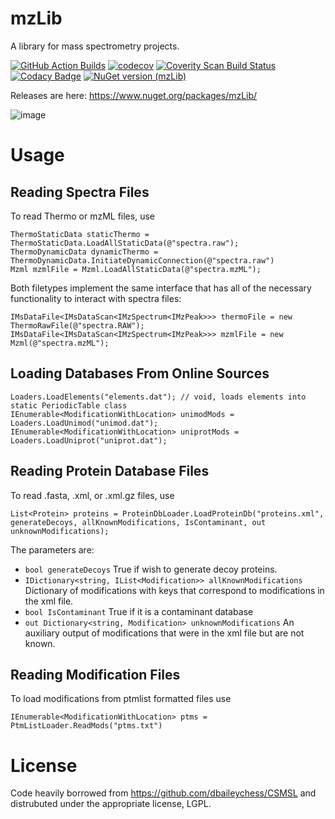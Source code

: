 # mzLib

A library for mass spectrometry projects.

[![GitHub Action Builds](https://github.com/smith-chem-wisc/mzLib/actions/workflows/dotnet.yml/badge.svg)](https://github.com/smith-chem-wisc/mzLib/actions/workflows/dotnet.yml)
[![codecov](https://codecov.io/gh/smith-chem-wisc/mzLib/branch/master/graph/badge.svg)](https://codecov.io/gh/smith-chem-wisc/mzLib)
[![Coverity Scan Build Status](https://scan.coverity.com/projects/10000/badge.svg)](https://scan.coverity.com/projects/mzlib)
[![Codacy Badge](https://api.codacy.com/project/badge/Grade/1047dac2ae8d4d94b104c3cb3ca44926)](https://www.codacy.com/app/solntsev_2/mzLib?utm_source=github.com&amp;utm_medium=referral&amp;utm_content=smith-chem-wisc/mzLib&amp;utm_campaign=Badge_Grade)
[![NuGet version (mzLib)](https://img.shields.io/nuget/v/mzLib.svg?style=flat-square)](https://www.nuget.org/packages/mzLib/)

Releases are here: https://www.nuget.org/packages/mzLib/

![image](https://user-images.githubusercontent.com/16841846/113908189-df7a6e80-979b-11eb-9a2d-571a53e167ac.png)

# Usage
## Reading Spectra Files
To read Thermo or mzML files, use
```
ThermoStaticData staticThermo = ThermoStaticData.LoadAllStaticData(@"spectra.raw");
ThermoDynamicData dynamicThermo = ThermoDynamicData.InitiateDynamicConnection(@"spectra.raw")
Mzml mzmlFile = Mzml.LoadAllStaticData(@"spectra.mzML");
```
Both filetypes implement the same interface that has all of the necessary functionality to interact with spectra files:
```
IMsDataFile<IMsDataScan<IMzSpectrum<IMzPeak>>> thermoFile = new ThermoRawFile(@"spectra.RAW");
IMsDataFile<IMsDataScan<IMzSpectrum<IMzPeak>>> mzmlFile = new Mzml(@"spectra.mzML");
```
## Loading Databases From Online Sources
```
Loaders.LoadElements("elements.dat"); // void, loads elements into static PeriodicTable class 
IEnumerable<ModificationWithLocation> unimodMods = Loaders.LoadUnimod("unimod.dat");
IEnumerable<ModificationWithLocation> uniprotMods = Loaders.LoadUniprot("uniprot.dat");
```
## Reading Protein Database Files
To read .fasta, .xml, or .xml.gz files, use 
```
List<Protein> proteins = ProteinDbLoader.LoadProteinDb("proteins.xml", generateDecoys, allKnownModifications, IsContaminant, out unknownModifications);
```
The parameters are:
* ```bool generateDecoys``` True if wish to generate decoy proteins.
* ```IDictionary<string, IList<Modification>> allKnownModifications``` Dictionary of modifications with keys that correspond to modifications in the xml file.
* ```bool IsContaminant``` True if it is a contaminant database
* ```out Dictionary<string, Modification> unknownModifications``` An auxiliary output of modifications that were in the xml file but are not known.

## Reading Modification Files
To load modifications from ptmlist formatted files use
```
IEnumerable<ModificationWithLocation> ptms = PtmListLoader.ReadMods("ptms.txt")
```
# License
Code heavily borrowed from https://github.com/dbaileychess/CSMSL and distrubuted under the appropriate license, LGPL.

